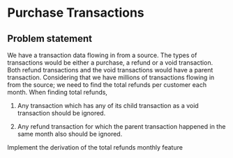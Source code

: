 # Purchase Transactions

## Problem statement
We have a transaction data flowing in from a source. The types of transactions would be either a purchase, a refund or a void transaction. Both refund transactions and the void transactions would have a parent transaction. Considering that we have millions of transactions flowing in from the source; we need to find the total refunds per customer each month.
When finding total refunds,
 1. Any transaction which has any of its child transaction as a void transaction should be ignored.
 
 2. Any refund transaction for which the parent transaction happened in the same month also should be ignored.

Implement the derivation of the total refunds monthly feature
